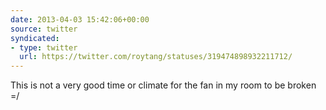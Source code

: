 ```yaml
---
date: 2013-04-03 15:42:06+00:00
source: twitter
syndicated:
- type: twitter
  url: https://twitter.com/roytang/statuses/319474898932211712/
---
```


This is not a very good time or climate for the fan in my room to be broken =/